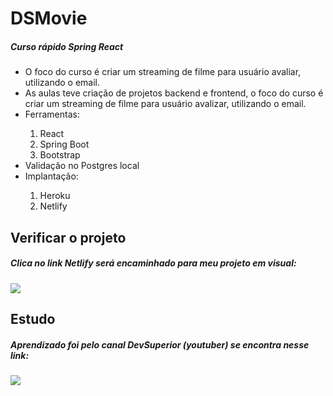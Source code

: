 # DSMovie
<div>
 
  <h5>Curso rápido Spring React</h5>
  <ul>
    <li>O foco do curso é criar um streaming de filme para usuário avaliar, utilizando o email.</li>
    <li>As aulas teve criação de projetos backend e frontend, o foco do curso é criar um streaming de filme para usuário avalizar, utilizando o email.</li>
    <li>Ferramentas: </li>
    <ol>
      <li>React</li>
      <li>Spring Boot</li>
      <li>Bootstrap</li>
    </ol>
    <li>Validação no Postgres local</li>
    <li>Implantação:</li>
     <ol>
      <li>Heroku</li>
      <li>Netlify</li>
    </ol>
  </ul>
</div>

## Verificar o projeto
<div>
  <h5>Clica no link Netlify será encaminhado para meu projeto em visual: </h5>
  <a href="https://dsmovieosmar.netlify.app/" target="_blank"><img src="https://img.shields.io/badge/Netlify-00C7B7?style=for-the-badge&logo=netlify&logoColor=white" target="_blank"></a>
</div>

## Estudo
<div>
  <h5>Aprendizado foi pelo canal DevSuperior (youtuber) se encontra nesse link: </h5>
  <a href="https://www.youtube.com/c/DevSuperior/videos" target="_blank"><img src="https://img.shields.io/badge/YouTube-FF0000?style=for-the-badge&logo=youtube&logoColor=white" target="_blank"></a>
</div>


